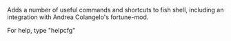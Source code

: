 Adds a number of useful commands and shortcuts to fish shell, including an integration with Andrea Colangelo's fortune-mod.

For help, type "helpcfg"